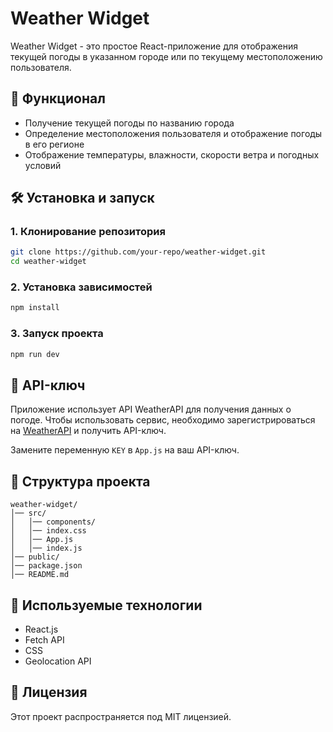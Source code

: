 # Weather Widget

Weather Widget - это простое React-приложение для отображения текущей погоды в указанном городе или по текущему местоположению пользователя.

## 🚀 Функционал

- Получение текущей погоды по названию города
- Определение местоположения пользователя и отображение погоды в его регионе
- Отображение температуры, влажности, скорости ветра и погодных условий

## 🛠️ Установка и запуск

### 1. Клонирование репозитория

```sh
git clone https://github.com/your-repo/weather-widget.git
cd weather-widget
```

### 2. Установка зависимостей

```sh
npm install
```

### 3. Запуск проекта

```sh
npm run dev
```

## 🔑 API-ключ

Приложение использует API WeatherAPI для получения данных о погоде. Чтобы использовать сервис, необходимо зарегистрироваться на [WeatherAPI](https://www.weatherapi.com/) и получить API-ключ.

Замените переменную `KEY` в `App.js` на ваш API-ключ.

## 📂 Структура проекта

```
weather-widget/
│── src/
│   │── components/
│   │── index.css
│   │── App.js
│   │── index.js
│── public/
│── package.json
│── README.md
```

## 📌 Используемые технологии

- React.js
- Fetch API
- CSS
- Geolocation API

## 📜 Лицензия

Этот проект распространяется под MIT лицензией.
